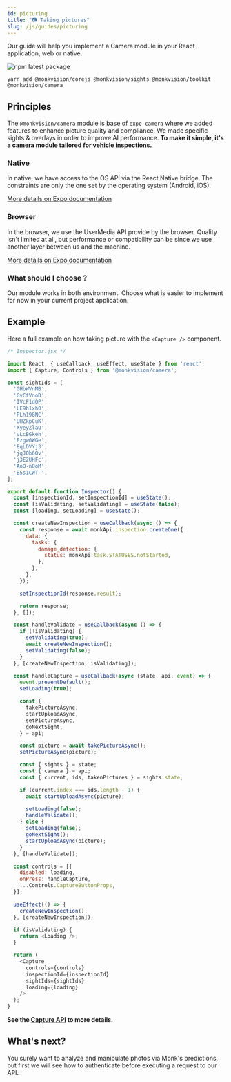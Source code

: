 ```yaml
---
id: picturing
title: "📷 Taking pictures"
slug: /js/guides/picturing
---
```

Our guide will help you implement a Camera module in your React application, web or native.

![npm latest package](https://img.shields.io/npm/v/@monkvision/camera/latest.svg)

```yarn
yarn add @monkvision/corejs @monkvision/sights @monkvision/toolkit @monkvision/camera
```

## Principles
The `@monkvision/camera` module is base of `expo-camera` where we added features to enhance
picture quality and compliance. We made specific sights & overlays in order to improve
AI performance. **To make it simple, it's a camera module tailored for vehicle inspections.**

### Native
In native, we have access to the OS API via the React Native bridge.
The constraints are only the one set by the operating system (Android, iOS).

[More details on Expo documentation](https://docs.expo.dev/versions/latest/sdk/camera/)

### Browser
In the browser, we use the UserMedia API provide by the browser.
Quality isn't limited at all, but performance or compatibility can be
since we use another layer between us and the machine.


[More details on Expo documentation](https://docs.expo.dev/versions/latest/sdk/camera/)

### What should I choose ?
Our module works in both environment. Choose what is easier to implement for now
in your current project application.

## Example
Here a full example on how taking picture with the `<Capture />` component.

```js
/* Inspector.jsx */

import React, { useCallback, useEffect, useState } from 'react';
import { Capture, Controls } from '@monkvision/camera';

const sightIds = [
  'GHbWVnMB',
  'GvCtVnoD',
  'IVcF1dOP',
  'LE9h1xh0',
  'PLh198NC',
  'UHZkpCuK',
  'XyeyZlaU',
  'vLcBGkeh',
  'Pzgw0WGe',
  'EqLDVYj3',
  'jqJOb6Ov',
  'j3E2UHFc',
  'AoO-nOoM',
  'B5s1CWT-',
];

export default function Inspector() {
  const [inspectionId, setInspectionId] = useState();
  const [isValidating, setValidating] = useState(false);
  const [loading, setLoading] = useState();

  const createNewInspection = useCallback(async () => {
    const response = await monkApi.inspection.createOne({
      data: {
        tasks: {
          damage_detection: {
            status: monkApi.task.STATUSES.notStarted,
          },
        },
      },
    });

    setInspectionId(response.result);

    return response;
  }, []);

  const handleValidate = useCallback(async () => {
    if (!isValidating) {
      setValidating(true);
      await createNewInspection();
      setValidating(false);
    }
  }, [createNewInspection, isValidating]);

  const handleCapture = useCallback(async (state, api, event) => {
    event.preventDefault();
    setLoading(true);

    const {
      takePictureAsync,
      startUploadAsync,
      setPictureAsync,
      goNextSight,
    } = api;

    const picture = await takePictureAsync();
    setPictureAsync(picture);

    const { sights } = state;
    const { camera } = api;
    const { current, ids, takenPictures } = sights.state;

    if (current.index === ids.length - 1) {
      await startUploadAsync(picture);

      setLoading(false);
      handleValidate();
    } else {
      setLoading(false);
      goNextSight();
      startUploadAsync(picture);
    }
  }, [handleValidate]);

  const controls = [{
    disabled: loading,
    onPress: handleCapture,
    ...Controls.CaptureButtonProps,
  }];

  useEffect(() => {
    createNewInspection();
  }, [createNewInspection]);

  if (isValidating) {
    return <Loading />;
  }

  return (
    <Capture
      controls={controls}
      inspectionId={inspectionId}
      sightIds={sightIds}
      loading={loading}
    />
  );
}
```

**See the [Capture API](/docs/js/api/components/capture) to more details.**

## What's next?

You surely want to analyze and manipulate photos via Monk's predictions,
but first we will see how to authenticate before executing a request to our API.
